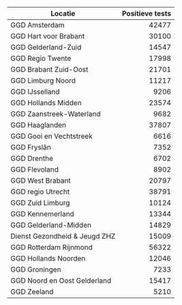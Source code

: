| Locatie | Positieve tests |
|---------|----------------:|
| GGD Amsterdam                            | 42477 |
| GGD Hart voor Brabant                    | 30100 |
| GGD Gelderland-Zuid                      | 14547 |
| GGD Regio Twente                         | 17998 |
| GGD Brabant Zuid-Oost                    | 21701 |
| GGD Limburg Noord                        | 11217 |
| GGD IJsselland                           |  9206 |
| GGD Hollands Midden                      | 23574 |
| GGD Zaanstreek-Waterland                 |  9682 |
| GGD Haaglanden                           | 37807 |
| GGD Gooi en Vechtstreek                  |  6616 |
| GGD Fryslân                              |  7352 |
| GGD Drenthe                              |  6702 |
| GGD Flevoland                            |  8902 |
| GGD West Brabant                         | 20797 |
| GGD regio Utrecht                        | 38791 |
| GGD Zuid Limburg                         | 10124 |
| GGD Kennemerland                         | 13344 |
| GGD Gelderland-Midden                    | 14829 |
| Dienst Gezondheid & Jeugd ZHZ            | 15009 |
| GGD Rotterdam Rijnmond                   | 56322 |
| GGD Hollands Noorden                     | 12046 |
| GGD Groningen                            |  7233 |
| GGD Noord en Oost Gelderland             | 15417 |
| GGD Zeeland                              |  5210 |
